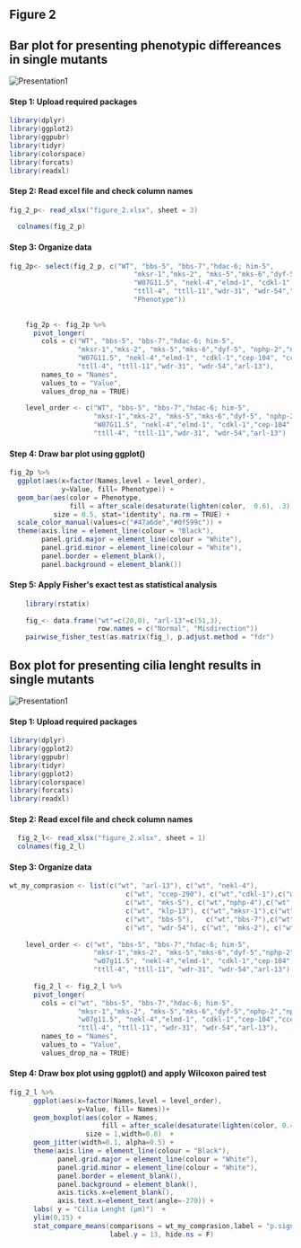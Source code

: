 ## Figure 2

##  Bar plot for presenting phenotypic differeances in single mutants
![Presentation1](https://github.com/mervegulturan/BBSome-regulates-ARL13B-dependent-joint-elongation-of-two-distinct-cilia-in-C.-elegans/assets/96948625/ce2ec542-2185-4f2d-b911-05178a4425eb)


#### Step 1: Upload required packages

``` Java  
library(dplyr)
library(ggplot2)
library(ggpubr)
library(tidyr)
library(colorspace)
library(forcats)
library(readxl)
```

#### Step 2: Read excel file and check column names

``` Java  
fig_2_p<- read_xlsx("figure_2.xlsx", sheet = 3)
  
  colnames(fig_2_p)
```

#### Step 3: Organize data

``` Java 
fig_2p<- select(fig_2_p, c("WT", "bbs-5", "bbs-7","hdac-6; him-5",
                               "mksr-1","mks-2", "mks-5","mks-6","dyf-5", "nphp-2","nphp-4","kap-1", "klp-13",
                               "W07G11.5", "nekl-4","elmd-1", "cdkl-1","cep-104", "ccep-290",
                               "ttll-4", "ttll-11","wdr-31", "wdr-54","arl-13",
                               "Phenotype"))
    
    
    fig_2p <- fig_2p %>%
      pivot_longer(
        cols = c("WT", "bbs-5", "bbs-7","hdac-6; him-5",
                 "mksr-1","mks-2", "mks-5","mks-6","dyf-5", "nphp-2","nphp-4","kap-1", "klp-13",
                 "W07G11.5", "nekl-4","elmd-1", "cdkl-1","cep-104", "ccep-290",
                 "ttll-4", "ttll-11","wdr-31", "wdr-54","arl-13"),
        names_to = "Names",
        values_to = "Value",
        values_drop_na = TRUE)
    
    level_order <- c("WT", "bbs-5", "bbs-7","hdac-6; him-5",
                     "mksr-1","mks-2", "mks-5","mks-6","dyf-5", "nphp-2","nphp-4","kap-1", "klp-13",
                     "W07G11.5", "nekl-4","elmd-1", "cdkl-1","cep-104", "ccep-290",
                     "ttll-4", "ttll-11","wdr-31", "wdr-54","arl-13")
```

#### Step 4: Draw bar plot using ggplot()

``` Java 
fig_2p %>%
  ggplot(aes(x=factor(Names,level = level_order),
             y=Value, fill= Phenotype)) +
  geom_bar(aes(color = Phenotype,
               fill = after_scale(desaturate(lighten(color,  0.6), .3))),
           size = 0.5, stat='identity', na.rm = TRUE) +
  scale_color_manual(values=c("#47a6de","#0f599c")) +
  theme(axis.line = element_line(colour = "Black"),
        panel.grid.major = element_line(colour = "White"),
        panel.grid.minor = element_line(colour = "White"),
        panel.border = element_blank(),
        panel.background = element_blank())
``` 

#### Step 5: Apply Fisher's exact test as statistical analysis

``` Java 
    library(rstatix)
    
    fig_<- data.frame("wt"=c(20,0), "arl-13"=c(51,3),
                      row.names = c("Normal", "Misdirection"))
    pairwise_fisher_test(as.matrix(fig_), p.adjust.method = "fdr")
```

##  Box plot for presenting cilia lenght results in single mutants

![Presentation1](https://github.com/mervegulturan/BBSome-regulates-ARL13B-dependent-joint-elongation-of-two-distinct-cilia-in-C.-elegans/assets/96948625/92f45a26-2885-418f-925c-cddfd6ed07b2)


#### Step 1: Upload required packages

``` Java  
library(dplyr)
library(ggplot2)
library(ggpubr)
library(tidyr)
library(ggplot2)
library(colorspace)
library(forcats)
library(readxl)
```

#### Step 2: Read excel file and check column names

``` Java  
  fig_2_l<- read_xlsx("figure_2.xlsx", sheet = 1)
  colnames(fig_2_l)
```

#### Step 3: Organize data

``` Java
wt_my_comprasion <- list(c("wt", "arl-13"), c("wt", "nekl-4"),
                             c("wt", "ccep-290"), c("wt","cdkl-1"),c("wt", "dyf-5"), c("wt", "hdac-6; him-5"),
                             c("wt", "mks-5"), c("wt","nphp-4"),c("wt", "nphp-2"), c("wt", "kap-1"),
                             c("wt", "klp-13"), c("wt","mksr-1"),c("wt", "cep-104"), c("wt", "ttll-11"),
                             c("wt", "bbs-5"),   c("wt","bbs-7"),c("wt", "ttll-4"), c("wt", "w07g11.5"), c("wt", "wdr-31"),
                             c("wt", "wdr-54"), c("wt", "mks-2"), c("wt", "elmd-1"), c("wt", "mks-6"))  
    
    level_order <- c("wt", "bbs-5", "bbs-7","hdac-6; him-5",
                     "mksr-1","mks-2", "mks-5","mks-6","dyf-5","nphp-2","nphp-4","kap-1", "klp-13",
                     "w07g11.5", "nekl-4","elmd-1", "cdkl-1","cep-104","ccep-290",
                     "ttll-4", "ttll-11", "wdr-31", "wdr-54","arl-13")
                     
      fig_2_l <- fig_2_l %>%
      pivot_longer(
        cols = c("wt", "bbs-5", "bbs-7","hdac-6; him-5",
                 "mksr-1","mks-2", "mks-5","mks-6","dyf-5","nphp-2","nphp-4","kap-1", "klp-13",
                 "w07g11.5", "nekl-4","elmd-1", "cdkl-1","cep-104","ccep-290",
                 "ttll-4", "ttll-11", "wdr-31", "wdr-54","arl-13"),
        names_to = "Names", 
        values_to = "Value",
        values_drop_na = TRUE)                
```  

#### Step 4: Draw box plot using ggplot() and apply Wilcoxon paired test

``` Java
fig_2_l %>%
      ggplot(aes(x=factor(Names,level = level_order), 
                 y=Value, fill= Names))+
      geom_boxplot(aes(color = Names,
                       fill = after_scale(desaturate(lighten(color, 0.4), .3))),
                   size = 1,width=0.8)  +
      geom_jitter(width=0.1, alpha=0.5) +
      theme(axis.line = element_line(colour = "Black"),
            panel.grid.major = element_line(colour = "White"),
            panel.grid.minor = element_line(colour = "White"),
            panel.border = element_blank(),
            panel.background = element_blank(),
            axis.ticks.x=element_blank(),
            axis.text.x=element_text(angle=-270)) +
      labs( y = "Cilia Lenght (µm)")  +
      ylim(0,15) +
      stat_compare_means(comparisons = wt_my_comprasion,label = "p.signif",
                         label.y = 13, hide.ns = F)
 ```
 
 
